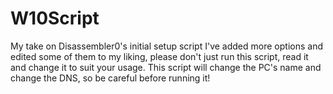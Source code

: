 # W10Script
My take on Disassembler0's initial setup script
I've added more options and edited some of them to my liking, please don't just run this script, read it and change it to suit your usage.
This script will change the PC's name and change the DNS, so be careful before running it!
